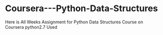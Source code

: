 # Coursera---Python-Data-Structures
Here is All Weeks Assignment for Python Data Structures Course on Coursera
python2.7 Used
